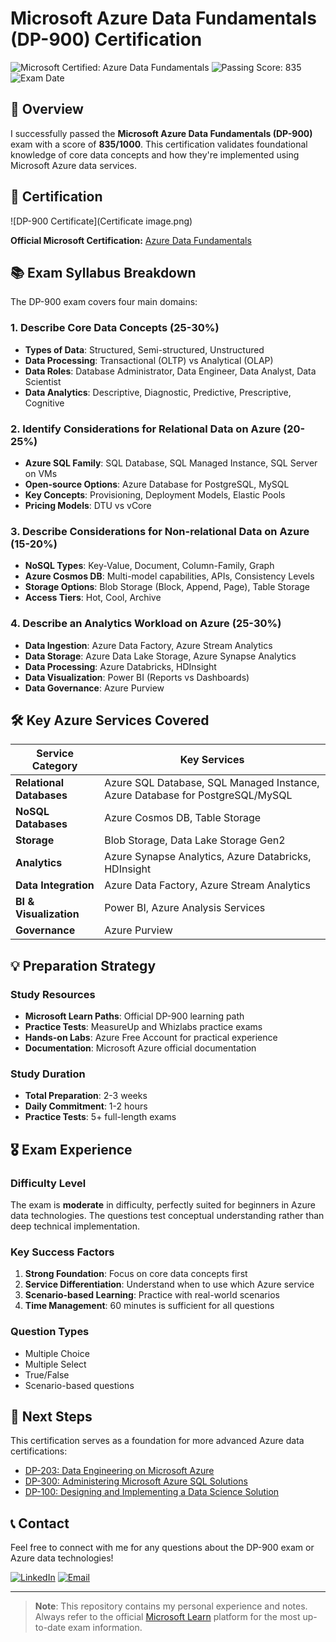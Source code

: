# Microsoft Azure Data Fundamentals (DP-900) Certification

![Microsoft Certified: Azure Data Fundamentals](https://img.shields.io/badge/Microsoft-Azure_Data_Fundamentals-0078D4?style=for-the-badge&logo=microsoft&logoColor=white)
![Passing Score: 835](https://img.shields.io/badge/Score-835/1000-brightgreen?style=for-the-badge)
![Exam Date](https://img.shields.io/badge/Exam-2024-blue?style=for-the-badge)

## 🎯 Overview

I successfully passed the **Microsoft Azure Data Fundamentals (DP-900)** exam with a score of **835/1000**. This certification validates foundational knowledge of core data concepts and how they're implemented using Microsoft Azure data services.

## 📜 Certification

![DP-900 Certificate](Certificate image.png)

**Official Microsoft Certification:** [Azure Data Fundamentals](https://learn.microsoft.com/api/credentials/share/en-us/KartikGawade-7557/DDA0F261F62095FB?sharingId=56FAD36EE2B64351)

## 📚 Exam Syllabus Breakdown

The DP-900 exam covers four main domains:

### 1. Describe Core Data Concepts (25-30%)
- **Types of Data**: Structured, Semi-structured, Unstructured
- **Data Processing**: Transactional (OLTP) vs Analytical (OLAP)
- **Data Roles**: Database Administrator, Data Engineer, Data Analyst, Data Scientist
- **Data Analytics**: Descriptive, Diagnostic, Predictive, Prescriptive, Cognitive

### 2. Identify Considerations for Relational Data on Azure (20-25%)
- **Azure SQL Family**: SQL Database, SQL Managed Instance, SQL Server on VMs
- **Open-source Options**: Azure Database for PostgreSQL, MySQL
- **Key Concepts**: Provisioning, Deployment Models, Elastic Pools
- **Pricing Models**: DTU vs vCore

### 3. Describe Considerations for Non-relational Data on Azure (15-20%)
- **NoSQL Types**: Key-Value, Document, Column-Family, Graph
- **Azure Cosmos DB**: Multi-model capabilities, APIs, Consistency Levels
- **Storage Options**: Blob Storage (Block, Append, Page), Table Storage
- **Access Tiers**: Hot, Cool, Archive

### 4. Describe an Analytics Workload on Azure (25-30%)
- **Data Ingestion**: Azure Data Factory, Azure Stream Analytics
- **Data Storage**: Azure Data Lake Storage, Azure Synapse Analytics
- **Data Processing**: Azure Databricks, HDInsight
- **Data Visualization**: Power BI (Reports vs Dashboards)
- **Data Governance**: Azure Purview

## 🛠️ Key Azure Services Covered

| Service Category | Key Services |
|------------------|--------------|
| **Relational Databases** | Azure SQL Database, SQL Managed Instance, Azure Database for PostgreSQL/MySQL |
| **NoSQL Databases** | Azure Cosmos DB, Table Storage |
| **Storage** | Blob Storage, Data Lake Storage Gen2 |
| **Analytics** | Azure Synapse Analytics, Azure Databricks, HDInsight |
| **Data Integration** | Azure Data Factory, Azure Stream Analytics |
| **BI & Visualization** | Power BI, Azure Analysis Services |
| **Governance** | Azure Purview |

## 💡 Preparation Strategy

### Study Resources
- **Microsoft Learn Paths**: Official DP-900 learning path
- **Practice Tests**: MeasureUp and Whizlabs practice exams
- **Hands-on Labs**: Azure Free Account for practical experience
- **Documentation**: Microsoft Azure official documentation

### Study Duration
- **Total Preparation**: 2-3 weeks
- **Daily Commitment**: 1-2 hours
- **Practice Tests**: 5+ full-length exams

## 🎖️ Exam Experience

### Difficulty Level
The exam is **moderate** in difficulty, perfectly suited for beginners in Azure data technologies. The questions test conceptual understanding rather than deep technical implementation.

### Key Success Factors
1. **Strong Foundation**: Focus on core data concepts first
2. **Service Differentiation**: Understand when to use which Azure service
3. **Scenario-based Learning**: Practice with real-world scenarios
4. **Time Management**: 60 minutes is sufficient for all questions

### Question Types
- Multiple Choice
- Multiple Select
- True/False
- Scenario-based questions

## 🚀 Next Steps

This certification serves as a foundation for more advanced Azure data certifications:
- [DP-203: Data Engineering on Microsoft Azure](https://learn.microsoft.com/en-us/credentials/certifications/data-engineer-associate/)
- [DP-300: Administering Microsoft Azure SQL Solutions](https://learn.microsoft.com/en-us/credentials/certifications/azure-database-administrator-associate/)
- [DP-100: Designing and Implementing a Data Science Solution](https://learn.microsoft.com/en-us/credentials/certifications/azure-data-scientist/)

## 📞 Contact

Feel free to connect with me for any questions about the DP-900 exam or Azure data technologies!

[![LinkedIn](https://img.shields.io/badge/LinkedIn-Connect-blue?style=flat&logo=linkedin)]([Your-LinkedIn-URL](https://www.linkedin.com/in/kartikgawade?lipi=urn%3Ali%3Apage%3Ad_flagship3_profile_view_base_contact_details%3BjkwcnCmTRci2UZyJcI6rqg%3D%3D))
[![Email](https://img.shields.io/badge/Email-Contact%20Me-red?style=flat&logo=gmail)](mailto:kartikgawadeds17@gmail.com)

---

> **Note**: This repository contains my personal experience and notes. Always refer to the official [Microsoft Learn](https://learn.microsoft.com/) platform for the most up-to-date exam information.
